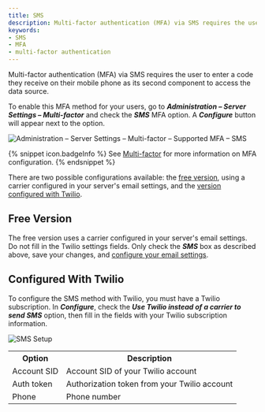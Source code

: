 ```yaml
---
title: SMS
description: Multi-factor authentication (MFA) via SMS requires the user to enter a code they receive on their mobile phone as its second component to access the data source.
keywords:
- SMS
- MFA
- multi-factor authentication
---
```

Multi-factor authentication (MFA) via SMS requires the user to enter a code they receive on their mobile phone as its second component to access the data source.

To enable this MFA method for your users, go to ***Administration – Server Settings – Multi-factor*** and check the ***SMS*** MFA option. A ***Configure*** button will appear next to the option.

![Administration – Server Settings – Multi-factor – Supported MFA – SMS](/img/en/server/ServerOp2068.png)

{% snippet icon.badgeInfo %} 
See [Multi-factor](/server/web-interface/administration/configuration/server-settings/security/two-factor/) for more information on MFA configuration.
{% endsnippet %}

There are two possible configurations available: the <a href="#free-version">free version</a>, using a carrier configured in your server's email settings, and the <a href="#configured-with-twilio">version configured with Twilio</a>.

## Free Version

The free version uses a carrier configured in your server's email settings. Do not fill in the Twilio settings fields. Only check the ***SMS*** box as described above, save your changes, and [configure your email settings](/kb/devolutions-server/how-to-articles/configure-smtp-server/configure-smtp-email/).

## Configured With Twilio

To configure the SMS method with Twilio, you must have a Twilio subscription. In ***Configure***, check the ***Use Twilio instead of a carrier to send SMS*** option, then fill in the fields with your Twilio subscription information.

![SMS Setup](/img/en/server/ServerOp8136.png) 

<table>
	<tr>
		<th>
Option 
		</th>
		<th>
Description 
		</th>
	</tr>
	<tr>
		<td>
Account SID 
		</td>
		<td>
Account SID of your Twilio account 
		</td>
	</tr>
	<tr>
		<td>
Auth token 
		</td>
		<td>
Authorization token from your Twilio account 
		</td>
	</tr>
	<tr>
		<td>
Phone 
		</td>
		<td>
Phone number 
		</td>
	</tr>
</table>
